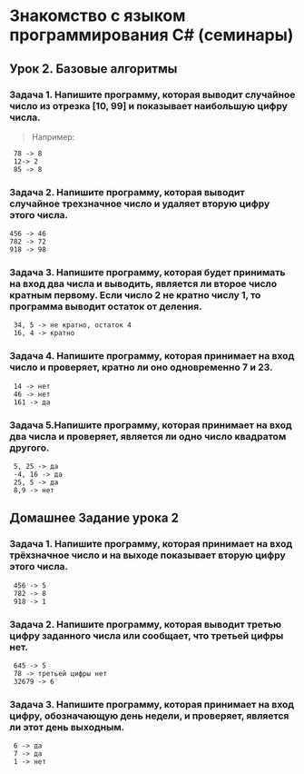 # Знакомство с языком программирования C# (семинары)

## Урок 2.  Базовые алгоритмы

### Задача 1. Напишите программу, которая выводит случайное число из отрезка [10, 99] и показывает наибольшую цифру числа.
> Например:
 ```
  78 -> 8
  12-> 2
  85 -> 8
 ```

### Задача 2. Напишите программу, которая выводит случайное трехзначное число и удаляет вторую цифру этого числа.
```
456 -> 46
782 -> 72
918 -> 98
 ```

### Задача 3. Напишите программу, которая будет принимать на вход два числа и выводить, является ли второе число кратным первому. Если число 2 не кратно числу 1, то программа выводит остаток от деления.
```
 34, 5 -> не кратно, остаток 4
 16, 4 -> кратно
 ```

### Задача 4. Напишите программу, которая принимает на вход число и проверяет, кратно ли оно одновременно 7 и 23.
```
 14 -> нет
 46 -> нет
 161 -> да
 ```

### Задача 5.Напишите программу, которая принимает на вход два числа и проверяет, является ли одно число квадратом другого.
```
 5, 25 -> да
 -4, 16 -> да
 25, 5 -> да
 8,9 -> нет
 ```


## Домашнее Задание урока 2

### Задача 1. Напишите программу, которая принимает на вход трёхзначное число и на выходе показывает вторую цифру этого числа.
```
 456 -> 5
 782 -> 8
 918 -> 1

```
### Задача 2. Напишите программу, которая выводит третью цифру заданного числа или сообщает, что третьей цифры нет.
```
 645 -> 5
 78 -> третьей цифры нет
 32679 -> 6

```
### Задача 3. Напишите программу, которая принимает на вход цифру, обозначающую день недели, и проверяет, является ли этот день выходным.
```
 6 -> да
 7 -> да
 1 -> нет
 ```



